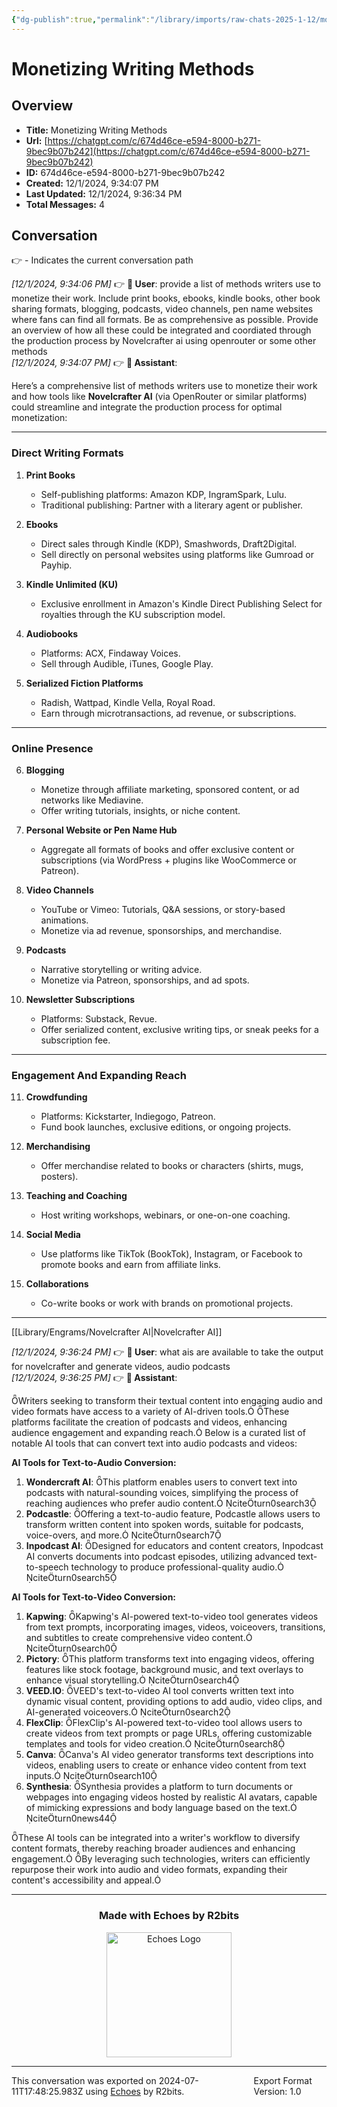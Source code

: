 ```yaml
---
{"dg-publish":true,"permalink":"/library/imports/raw-chats-2025-1-12/monetizing-writing-methods/"}
---
```


# Monetizing Writing Methods

## Overview
- **Title:** Monetizing Writing Methods
- **Url:** [https://chatgpt.com/c/674d46ce-e594-8000-b271-9bec9b07b242](https://chatgpt.com/c/674d46ce-e594-8000-b271-9bec9b07b242)
- **ID:** 674d46ce-e594-8000-b271-9bec9b07b242
- **Created:** 12/1/2024, 9:34:07 PM
- **Last Updated:** 12/1/2024, 9:36:34 PM
- **Total Messages:** 4

## Conversation
👉 - Indicates the current conversation path

<i>[12/1/2024, 9:34:06 PM]</i> 👉 <b>👤 User</b>: provide a list of methods writers use to monetize their work. Include print books, ebooks, kindle books, other book sharing formats, blogging, podcasts, video channels, pen name websites where fans can find all formats. Be as comprehensive as possible. Provide an overview of how all these could be integrated and coordiated through the production process by Novelcrafter ai using openrouter or some other methods<br>
<i>[12/1/2024, 9:34:07 PM]</i> 👉 <b>🤖 Assistant</b>: 

Here’s a comprehensive list of methods writers use to monetize their work and how tools like **Novelcrafter AI** (via OpenRouter or similar platforms) could streamline and integrate the production process for optimal monetization:

---

### **Direct Writing Formats**
1. **Print Books**  
   - Self-publishing platforms: Amazon KDP, IngramSpark, Lulu.
   - Traditional publishing: Partner with a literary agent or publisher.

2. **Ebooks**  
   - Direct sales through Kindle (KDP), Smashwords, Draft2Digital.
   - Sell directly on personal websites using platforms like Gumroad or Payhip.

3. **Kindle Unlimited (KU)**  
   - Exclusive enrollment in Amazon's Kindle Direct Publishing Select for royalties through the KU subscription model.

4. **Audiobooks**  
   - Platforms: ACX, Findaway Voices.  
   - Sell through Audible, iTunes, Google Play.

5. **Serialized Fiction Platforms**  
   - Radish, Wattpad, Kindle Vella, Royal Road.
   - Earn through microtransactions, ad revenue, or subscriptions.

---

### **Online Presence**
6. **Blogging**  
   - Monetize through affiliate marketing, sponsored content, or ad networks like Mediavine.
   - Offer writing tutorials, insights, or niche content.

7. **Personal Website or Pen Name Hub**  
   - Aggregate all formats of books and offer exclusive content or subscriptions (via WordPress + plugins like WooCommerce or Patreon).

8. **Video Channels**  
   - YouTube or Vimeo: Tutorials, Q&A sessions, or story-based animations.  
   - Monetize via ad revenue, sponsorships, and merchandise.

9. **Podcasts**  
   - Narrative storytelling or writing advice.
   - Monetize via Patreon, sponsorships, and ad spots.

10. **Newsletter Subscriptions**  
    - Platforms: Substack, Revue.  
    - Offer serialized content, exclusive writing tips, or sneak peeks for a subscription fee.

---

### **Engagement And Expanding Reach**
11. **Crowdfunding**  
    - Platforms: Kickstarter, Indiegogo, Patreon.
    - Fund book launches, exclusive editions, or ongoing projects.

12. **Merchandising**  
    - Offer merchandise related to books or characters (shirts, mugs, posters).

13. **Teaching and Coaching**  
    - Host writing workshops, webinars, or one-on-one coaching.

14. **Social Media**  
    - Use platforms like TikTok (BookTok), Instagram, or Facebook to promote books and earn from affiliate links.

15. **Collaborations**  
    - Co-write books or work with brands on promotional projects.

---

[[Library/Engrams/Novelcrafter AI\|Novelcrafter AI]]

<i>[12/1/2024, 9:36:24 PM]</i> 👉 <b>👤 User</b>: what ais are available to take the output for novelcrafter and generate videos, audio podcasts<br>
<i>[12/1/2024, 9:36:25 PM]</i> 👉 <b>🤖 Assistant</b>: 

Writers seeking to transform their textual content into engaging audio and video formats have access to a variety of AI-driven tools. These platforms facilitate the creation of podcasts and videos, enhancing audience engagement and expanding reach. Below is a curated list of notable AI tools that can convert text into audio podcasts and videos:

**AI Tools for Text-to-Audio Conversion:**

1. **Wondercraft AI**: This platform enables users to convert text into podcasts with natural-sounding voices, simplifying the process of reaching audiences who prefer audio content. citeturn0search3
2. **Podcastle**: Offering a text-to-audio feature, Podcastle allows users to transform written content into spoken words, suitable for podcasts, voice-overs, and more. citeturn0search7
3. **Inpodcast AI**: Designed for educators and content creators, Inpodcast AI converts documents into podcast episodes, utilizing advanced text-to-speech technology to produce professional-quality audio. citeturn0search5

**AI Tools for Text-to-Video Conversion:**

1. **Kapwing**: Kapwing's AI-powered text-to-video tool generates videos from text prompts, incorporating images, videos, voiceovers, transitions, and subtitles to create comprehensive video content. citeturn0search0
2. **Pictory**: This platform transforms text into engaging videos, offering features like stock footage, background music, and text overlays to enhance visual storytelling. citeturn0search4
3. **VEED.IO**: VEED's text-to-video AI tool converts written text into dynamic visual content, providing options to add audio, video clips, and AI-generated voiceovers. citeturn0search2
4. **FlexClip**: FlexClip's AI-powered text-to-video tool allows users to create videos from text prompts or page URLs, offering customizable templates and tools for video creation. citeturn0search8
5. **Canva**: Canva's AI video generator transforms text descriptions into videos, enabling users to create or enhance video content from text inputs. citeturn0search10
6. **Synthesia**: Synthesia provides a platform to turn documents or webpages into engaging videos hosted by realistic AI avatars, capable of mimicking expressions and body language based on the text. citeturn0news44

These AI tools can be integrated into a writer's workflow to diversify content formats, thereby reaching broader audiences and enhancing engagement. By leveraging such technologies, writers can efficiently repurpose their work into audio and video formats, expanding their content's accessibility and appeal. <br>

---

<div align="center">

### Made with Echoes by R2bits

<a href="https://echoes.r2bits.com">
  <img src="https://images.squarespace-cdn.com/content/v1/6493af4741c13939d335f0b8/18b27467-2da2-43b7-8d44-234bccf4f462/MINI_ECHOES_LOGO_NORMAL_WHITE_TEXT_SMALL-05-14+%281%29.png?format=300w" alt="Echoes Logo" width="200"/>
</a>

</div>

---

<div style="display: flex; justify-content: space-between;">
  <span>This conversation was exported on 2024-07-11T17:48:25.983Z using <a href="https://echoes.r2bits.com">Echoes</a> by R2bits.</span>
  <span>Export Format Version: 1.0</span>
</div>
